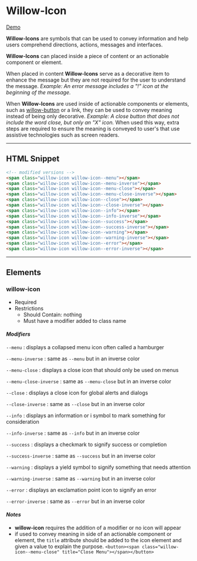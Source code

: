 # **Willow-Icon**

[Demo](http://codepen.io/team/UnumUX/pen/gmXRWg)

**Willow-Icons** are symbols that can be used to convey information and help users comprehend directions, actions, messages and interfaces.

**Willow-Icons** can placed inside a piece of content or an actionable component or element.

When placed in content **Willow-Icons** serve as a decorative item to enhance the message but they are not required for the user to understand the message. _Example: An error message includes a "!" icon at the beginning of the message._

When **Willow-Icons** are used inside of actionable components or elements, such as [willow-button](../button) or a link, they can be used to convey meaning instead of being only decorative. _Example: A close button that does not include the word close, but only an "X" icon._ When used this way, extra steps are required to ensure the meaning is conveyed to user's that use assistive technologies such as screen readers.

---

## HTML Snippet

```html
<!-- modified versions -->
<span class="willow-icon willow-icon--menu"></span>
<span class="willow-icon willow-icon--menu-inverse"></span>
<span class="willow-icon willow-icon--menu-close"></span>
<span class="willow-icon willow-icon--menu-close-inverse"></span>
<span class="willow-icon willow-icon--close"></span>
<span class="willow-icon willow-icon--close-inverse"></span>
<span class="willow-icon willow-icon--info"></span>
<span class="willow-icon willow-icon--info-inverse"></span>
<span class="willow-icon willow-icon--success"></span>
<span class="willow-icon willow-icon--success-inverse"></span>
<span class="willow-icon willow-icon--warning"></span>
<span class="willow-icon willow-icon--warning-inverse"></span>
<span class="willow-icon willow-icon--error"></span>
<span class="willow-icon willow-icon--error-inverse"></span>
```

---

## Elements

### willow-icon

- Required
- Restrictions
  - Should Contain: nothing
  - Must have a modifier added to class name

#### _Modifiers_

`--menu` : displays a collapsed menu icon often called a hamburger

`--menu-inverse` : same as `--menu` but in an inverse color

`--menu-close` : displays a close icon that should only be used on menus

`--menu-close-inverse` : same as `--menu-close` but in an inverse color

`--close` : displays a close icon for global alerts and dialogs

`--close-inverse` : same as `--close` but in an inverse color

`--info` : displays an information or i symbol to mark something for consideration

`--info-inverse` : same as `--info` but in an inverse color

`--success` : displays a checkmark to signify success or completion

`--success-inverse` : same as `--success` but in an inverse color

`--warning` : displays a yield symbol to signify something that needs attention

`--warning-inverse` : same as `--warning` but in an inverse color

`--error` : displays an exclamation point icon to signify an error

`--error-inverse` : same as `--error` but in an inverse color

#### _Notes_

- **willow-icon** requires the addition of a modifier or no icon will appear
- if used to convey meaning in side of an actionable component or element, the `title` attribute should be added to the icon element and given a value to explain the purpose. `<button><span class="willow-icon--menu-close" title="Close Menu"></span></button>`